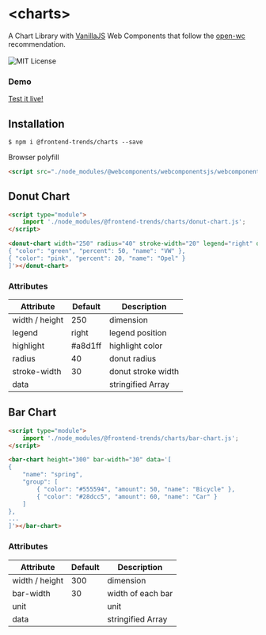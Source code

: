 # &lt;charts&gt;

A Chart Library with [VanillaJS](http://vanilla-js.com/) Web Components that follow the [open-wc](https://github.com/open-wc/open-wc) recommendation.
<br/><br/><img src="https://img.shields.io/badge/license-MIT-blue.svg" alt="MIT License">

### Demo

[Test it live!](https://frontend-trends-charts.surge.sh)

## Installation

```html
$ npm i @frontend-trends/charts --save
```

Browser polyfill
```html
<script src="./node_modules/@webcomponents/webcomponentsjs/webcomponents-bundle.js"></script>
```

## Donut Chart

```html
<script type="module">
    import './node_modules/@frontend-trends/charts/donut-chart.js';
</script>

<donut-chart width="250" radius="40" stroke-width="20" legend="right" data='[
{ "color": "green", "percent": 50, "name": "VW" },
{ "color": "pink", "percent": 20, "name": "Opel" }
]'></donut-chart>
```

### Attributes
| Attribute   |      Default      |  Description |
|----------|-------------|------|
| width / height |  250 | dimension |
| legend | right | legend position |
| highlight | #a8d1ff | highlight color |
| radius | 40 | donut radius |
| stroke-width | 30 | donut stroke width |
| data |  | stringified Array |

## Bar Chart

```html
<script type="module">
    import './node_modules/@frontend-trends/charts/bar-chart.js';
</script>

<bar-chart height="300" bar-width="30" data='[
{
    "name": "spring",
    "group": [
        { "color": "#555594", "amount": 50, "name": "Bicycle" },
        { "color": "#28dcc5", "amount": 60, "name": "Car" }
    ]
},
...
]'></bar-chart>
```

### Attributes
| Attribute   |      Default      |  Description |
|----------|-------------|------|
| width / height |  300 | dimension |
| bar-width | 30 | width of each bar |
| unit |  | unit |
| data |  | stringified Array |


